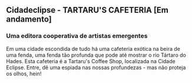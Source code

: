 ## Cidadeclipse - TARTARU'S CAFETERIA [Em andamento]
### Uma editora cooperativa de artistas emergentes
<p>Em uma cidade escondida de tudo há uma cafeteria exótica na beira de uma fenda, uma fenda tão profunda que pode até mostrar o rio Tártaro do Hades. Esta cafeteria é a Tartaru's Coffee Shop, localizada na Cidade Eclipse. Entre, dê uma espiada nas nossas profundezas - mas não proteja os olhos, hein!</p>
